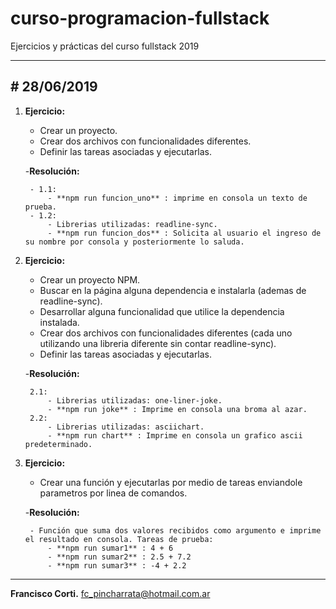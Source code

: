 # curso-programacion-fullstack

Ejercicios y prácticas del curso fullstack 2019

***

## \# 28/06/2019

1. **Ejercicio:**
    - Crear un proyecto.
    - Crear dos archivos con funcionalidades diferentes.
    - Definir las tareas asociadas y ejecutarlas.

    -**Resolución:**
    
        - 1.1:
            - **npm run funcion_uno** : imprime en consola un texto de prueba.
        - 1.2:
            - Librerias utilizadas: readline-sync.
            - **npm run funcion_dos** : Solicita al usuario el ingreso de su nombre por consola y posteriormente lo saluda.
    
2. **Ejercicio:**
    - Crear un proyecto NPM.
    - Buscar en la página alguna dependencia e instalarla (ademas de readline-sync).
    - Desarrollar alguna funcionalidad que utilice la dependencia instalada.
    - Crear dos archivos con funcionalidades diferentes (cada uno utilizando una libreria diferente sin contar readline-sync).
    - Definir las tareas asociadas y ejecutarlas.
    
    -**Resolución:**
    
        2.1:
            - Librerias utilizadas: one-liner-joke.
            - **npm run joke** : Imprime en consola una broma al azar.
        2.2:
            - Librerias utilizadas: asciichart.
            - **npm run chart** : Imprime en consola un grafico ascii predeterminado.
    
3. **Ejercicio:**
    - Crear una función y ejecutarlas por medio de tareas enviandole parametros por linea de comandos.
    
    -**Resolución:**
    
        - Función que suma dos valores recibidos como argumento e imprime el resultado en consola. Tareas de prueba:
            - **npm run sumar1** : 4 + 6
            - **npm run sumar2** : 2.5 + 7.2
            - **npm run sumar3** : -4 + 2.2

***

**Francisco Corti.**
fc_pincharrata@hotmail.com.ar
